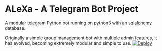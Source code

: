 # ALeXa - A Telegram Bot Project

A modular telegram Python bot running on python3 with an sqlalchemy database.

Originally a simple group management bot with multiple admin features, it has evolved, becoming extremely modular and 
simple to use.
[![Deploy](https://www.herokucdn.com/deploy/button.svg)](https://heroku.com/deploy?template=https://github.com/Avishekbhattacharjee/Anie-Robot)

